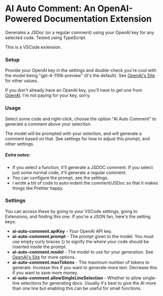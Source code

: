 # AI Auto Comment: An OpenAI-Powered Documentation Extension

Generates a JSDoc (or a regular comment) using your OpenAI key for any selected code. Tested using TypeScript. 

This is a VSCode extension.

### Setup
Provide your OpenAI key in the settings and double-check you're cool with the model being "gpt-4-1106-preview" (it's the default). See [OpenAI's Site](https://platform.openai.com/docs/models) for other values.

If you don't already have an OpenAI key, you'll have to get one from [OpenAI](https://platform.openai.com/api-keys). I'm not paying for your key, sorry.

### Usage
Select some code and right-click, choose the option "AI Auto Comment" to generate a comment above your selection.

The model will be prompted with your selection, and will generate a comment based on that. See settings for how to adjust this prompt, and other settings.

##### Extra notes:
- If you select a function, it'll generate a JSDOC comment. If you select just some normal code, it'll generate a regular comment.
- You can configure the prompt, see the settings.
- I wrote a bit of code to auto-indent the comment/JSDoc so that it makes things like Prettier happy.

### Settings
You can access these by going to your VSCode settings, going to Extensions, and finding this one. If you're a JSON fan, here's the setting keys:
- **ai-auto-comment.apiKey** - Your OpenAI API key.
- **ai-auto-comment.prompt** - The prompt given to the model. You must use empty curly braces {} to signify the where your code should be inserted inside the prompt.
- **ai-auto-comment.model** - The model to use for your generation. See [OpenAI's Site](https://platform.openai.com/docs/models) for more options.
- **ai-auto-comment.maxTokens** - The maximum number of tokens to generate. Increase this if you want to generate more text. Decrease this if you want to save more money.
- **ai-auto-comment.allowSingleLineSelection** - Whether to allow single-line selections for generating docs. Usually it's best to give the AI more than one line but enabling this can be useful for small functions.
